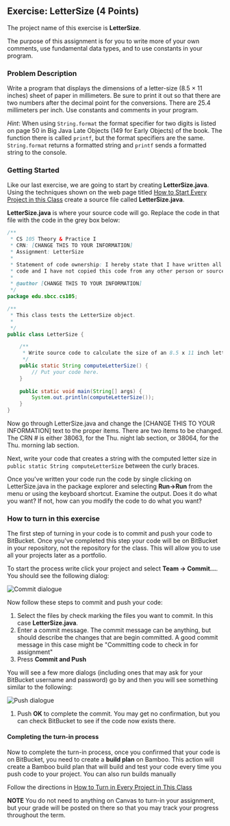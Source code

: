 ## Exercise: LetterSize (4 Points)

The project name of this exercise is **LetterSize**.

The purpose of this assignment is for you to write more of your own comments, use fundamental data types, and to use constants in your program.

### Problem Description

 Write a program that displays the dimensions of a letter-size (8.5 × 11 inches) sheet of paper in millimeters. Be sure to print it out so that there are two numbers after the decimal point for the conversions. There are 25.4 millimeters per inch. Use constants and comments in your program. 

_Hint_: When using `String.format` the format specifier for two digits is listed on page 50 in Big Java Late Objects (149 for Early Objects) of the book. The function there is called `printf`, but the format specifiers are the same. `String.format` returns a formatted string and `printf` sends a formatted string to the console.

### Getting Started

Like our last exercise, we are going to start by creating **LetterSize.java**. Using the techniques shown on the web page titled [How to Start Every Project in this Class](http://crowd.cs.sbcc.edu:7990/projects/CS105F2016/repos/allan.knight/browse/HowToStartEveryProject.md) create a source file called **LetterSize.java**.

**LetterSize.java** is where your source code will go. Replace the code in that file with the code in the grey box below:

```java
/**
 * CS 105 Theory & Practice I
 * CRN: [CHANGE THIS TO YOUR INFORMATION]
 * Assignment: LetterSize
 * 
 * Statement of code ownership: I hereby state that I have written all of this
 * code and I have not copied this code from any other person or source.
 * 
 * @author [CHANGE THIS TO YOUR INFORMATION]
 */
package edu.sbcc.cs105;

/**
 * This class tests the LetterSize object.
 *
 */
public class LetterSize {

    /**
     * Write source code to calculate the size of an 8.5 x 11 inch letter in millimeters.
     */
    public static String computeLetterSize() {
        // Put your code here.
    }
    
    public static void main(String[] args) {
		System.out.println(computeLetterSize());
    }
}
```

Now go through LetterSize.java and change the [CHANGE THIS TO YOUR INFORMATION] text to the proper items. There are two items to be changed. The CRN # is either 38063, for the Thu. night lab section, or 38064, for the Thu. morning lab section.

Next, write your code that creates a string with the computed letter size  in `public static String computeLetterSize` between the curly braces.

Once you've written your code run the code by single clicking on LetterSize.java in the package explorer and selecting **Run->Run** from the menu or using the keyboard shortcut. Examine the output. Does it do what you want? If not, how can you modify the code to do what you want?

### How to turn in this exercise

The first step of turning in your code is to commit and push your code to BitBucket. Once you've completed this step your code will be on BitBucket in your repository, not the repository for the class. This will allow you to use all your projects later as a portfolio.

To start the process write click your project and select **Team -> Commit...**. You should see the following dialog:

![Commit dialogue](https://www.dropbox.com/s/lojod76ghyzl626/commit-git.png?dl=1)

Now follow these steps to commit and push your code:

1. Select the files by check marking the files you want to commit. In this case **LetterSize.java**. 
2. Enter a commit message. The commit message can be anything, but should describe the changes that are begin committed. A good commit message in this case might be "Committing code to check in for assignment"
3. Press **Commit and Push**

You will see a few more dialogs (including ones that may ask for your BitBucket username and password) go by and then you will see something similar to the following:

![Push dialogue](https://www.dropbox.com/s/niao32p4abbx4k2/push-git.png?dl=1)

1. Push **OK** to complete the commit. You may get no confirmation, but you can check BitBucket to see if the code now exists there.

#### Completing the turn-in process

Now to complete the turn-in process, once you confirmed that your code is on BitBucket, you need to create a **build plan** on Bamboo. This action will create a Bamboo build plan that will build and test your code every time you push code to your project. You can also run builds manually

Follow the directions in [How to Turn in Every Project in This Class](http://crowd.cs.sbcc.edu:7990/projects/CS105F2016/repos/allan.knight/browse/HowToTurnInEveryProjectInThisClass.md)

**NOTE** You do not need to anything on Canvas to turn-in your assignment, but your grade will be posted on there so that you may track your progress throughout the term.